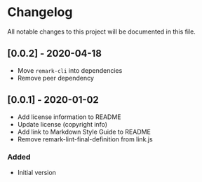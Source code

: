 # Changelog

All notable changes to this project will be documented in this file.

## [0.0.2] - 2020-04-18

- Move `remark-cli` into dependencies
- Remove peer dependency

## [0.0.1] - 2020-01-02

- Add license information to README
- Update license (copyright info)
- Add link to Markdown Style Guide to README
- Remove remark-lint-final-definition from link.js

### Added

- Initial version
